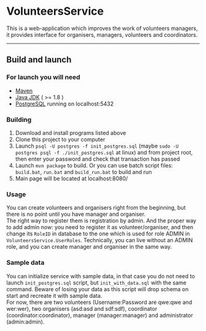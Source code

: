 # VolunteersService

This is a web-application which improves the work of volunteers managers, it provides interface for organisers, managers, volunteers and coordinators.

--------

## Build and launch

### For launch you will need

* [Maven](http://maven.apache.org/download.cgi)
* [Java JDK](https://www.oracle.com/technetwork/java/javase/downloads/2133151) ( >= 1.8 )
* [PostgreSQL](https://www.postgresql.org/download/) running on localhost:5432

### Building

1. Download and install programs listed above
2. Clone this project to your computer
3. Launch ```psql -U postgres -f init_postgres.sql``` (maybe ```sudo -U postgres psql -f ./init_postgres.sql``` at linux) and from project root, then enter your password and check that transaction has passed
4. Launch ```mvn package``` to build. Or you can use batch script files: ```build.bat```, ```run.bat``` and ```build_run.bat``` to build and run
5. Main page will be located at localhost:8080/

### Usage

You can create volunteers and organisers right from the beginning, but there is no point until you have manager and organiser.  
The right way to register them is registration by admin.
And the proper way to add admin now: you need to register it as volunteer/organiser, and then change its ```RoleID``` in database to the one
which is used for role ADMIN in ```VolunteersService.UserRoles```. Technically, you can live without an ADMIN role, and you can create manager and
organiser in the same way.

### Sample data

You can initialize service with sample data, in that case you do not need to launch ```init_postgres.sql``` script, but ```init_with_data.sql``` with the same command.
Beware of losing your data as this script will drop schema on start and recreate it with sample data.  
For now, there are two volunteers (Username:Password are qwe:qwe and wer:wer), two organisers (asd:asd and sdf:sdf), coordinator (coordinator:coordinator),
manager (manager:manager) and administrator (admin:admin).  
